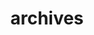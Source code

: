 ---
layout: page
title: archives
nav: false
nav_order: 7
dropdown: true
children:
    - title: publications
      permalink: /publications/
    - title: divider
    - title: projects
      permalink: /projects/
---
